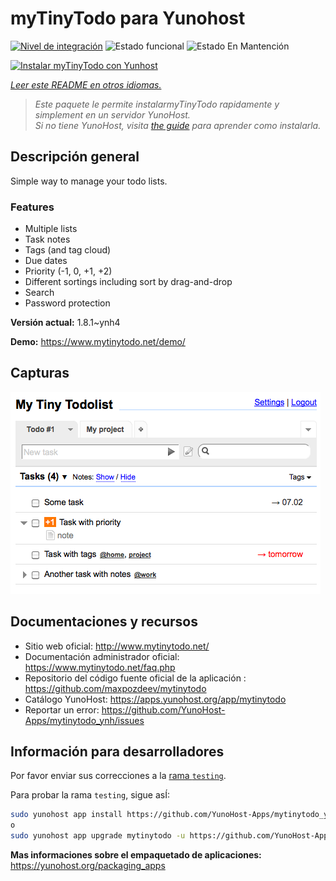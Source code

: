<!--
Este archivo README esta generado automaticamente<https://github.com/YunoHost/apps/tree/master/tools/readme_generator>
No se debe editar a mano.
-->

# myTinyTodo para Yunohost

[![Nivel de integración](https://apps.yunohost.org/badge/integration/mytinytodo)](https://ci-apps.yunohost.org/ci/apps/mytinytodo/)
![Estado funcional](https://apps.yunohost.org/badge/state/mytinytodo)
![Estado En Mantención](https://apps.yunohost.org/badge/maintained/mytinytodo)

[![Instalar myTinyTodo con Yunhost](https://install-app.yunohost.org/install-with-yunohost.svg)](https://install-app.yunohost.org/?app=mytinytodo)

*[Leer este README en otros idiomas.](./ALL_README.md)*

> *Este paquete le permite instalarmyTinyTodo rapidamente y simplement en un servidor YunoHost.*  
> *Si no tiene YunoHost, visita [the guide](https://yunohost.org/install) para aprender como instalarla.*

## Descripción general

Simple way to manage your todo lists. 

### Features

- Multiple lists
- Task notes
- Tags (and tag cloud)
- Due dates
- Priority (-1, 0, +1, +2)
- Different sortings including sort by drag-and-drop
- Search
- Password protection


**Versión actual:** 1.8.1~ynh4

**Demo:** <https://www.mytinytodo.net/demo/>

## Capturas

![Captura de myTinyTodo](./doc/screenshots/shot-v14b1.png)

## Documentaciones y recursos

- Sitio web oficial: <http://www.mytinytodo.net/>
- Documentación administrador oficial: <https://www.mytinytodo.net/faq.php>
- Repositorio del código fuente oficial de la aplicación : <https://github.com/maxpozdeev/mytinytodo>
- Catálogo YunoHost: <https://apps.yunohost.org/app/mytinytodo>
- Reportar un error: <https://github.com/YunoHost-Apps/mytinytodo_ynh/issues>

## Información para desarrolladores

Por favor enviar sus correcciones a la [rama `testing`](https://github.com/YunoHost-Apps/mytinytodo_ynh/tree/testing).

Para probar la rama `testing`, sigue asÍ:

```bash
sudo yunohost app install https://github.com/YunoHost-Apps/mytinytodo_ynh/tree/testing --debug
o
sudo yunohost app upgrade mytinytodo -u https://github.com/YunoHost-Apps/mytinytodo_ynh/tree/testing --debug
```

**Mas informaciones sobre el empaquetado de aplicaciones:** <https://yunohost.org/packaging_apps>
